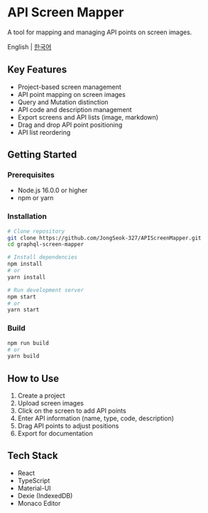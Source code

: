 # API Screen Mapper

A tool for mapping and managing API points on screen images.

English | [한국어](README.ko.md)

## Key Features

- Project-based screen management
- API point mapping on screen images
- Query and Mutation distinction
- API code and description management
- Export screens and API lists (image, markdown)
- Drag and drop API point positioning
- API list reordering

## Getting Started

### Prerequisites

- Node.js 16.0.0 or higher
- npm or yarn

### Installation

```bash
# Clone repository
git clone https://github.com/JongSeok-327/APIScreenMapper.git
cd graphql-screen-mapper

# Install dependencies
npm install
# or
yarn install

# Run development server
npm start
# or
yarn start
```

### Build

```bash
npm run build
# or
yarn build
```

## How to Use

1. Create a project
2. Upload screen images
3. Click on the screen to add API points
4. Enter API information (name, type, code, description)
5. Drag API points to adjust positions
6. Export for documentation

## Tech Stack

- React
- TypeScript
- Material-UI
- Dexie (IndexedDB)
- Monaco Editor
